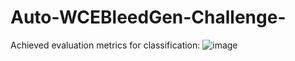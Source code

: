 # Auto-WCEBleedGen-Challenge-

Achieved evaluation metrics for classification:
![image](https://github.com/hritika1025/Auto-WCEBleedGen-Challenge-/assets/85786570/0d2c3c19-fc18-4d87-bf9c-8d8219084862)


